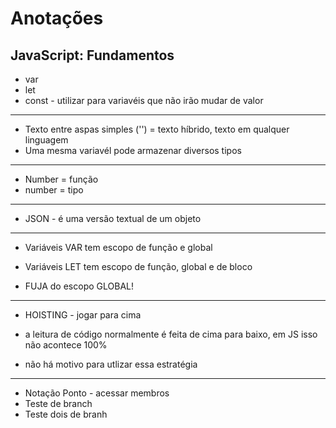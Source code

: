# Anotações

## JavaScript: Fundamentos
* var
* let
* const - utilizar para variavéis que não irão mudar de valor
--------------------------------
* Texto entre aspas simples ('') = texto híbrido, texto em qualquer linguagem
* Uma mesma variavél pode armazenar diversos tipos
--------------------------------
* Number = função
* number = tipo
--------------------------------
* JSON -  é uma versão textual de um objeto
--------------------------------
* Variáveis VAR tem escopo de função e global
* Variáveis LET tem escopo de função, global e de bloco

* FUJA do escopo GLOBAL!
--------------------------------
* HOISTING - jogar para cima

* a leitura de código normalmente é feita de cima para baixo, em JS isso não acontece 100%
* não há motivo para utlizar essa estratégia
--------------------------------
* Notação Ponto - acessar membros
* Teste de branch 
* Teste dois de branh



